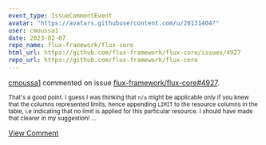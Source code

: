 ```yaml
---
event_type: IssueCommentEvent
avatar: "https://avatars.githubusercontent.com/u/20131404?"
user: cmoussa1
date: 2023-02-07
repo_name: flux-framework/flux-core
html_url: https://github.com/flux-framework/flux-core/issues/4927
repo_url: https://github.com/flux-framework/flux-core
---
```


<a href='https://github.com/cmoussa1' target='_blank'>cmoussa1</a> commented on issue <a href='https://github.com/flux-framework/flux-core/issues/4927' target='_blank'>flux-framework/flux-core#4927</a>.

<small>That's a good point. I guess I was thinking that `n/a` might be applicable only if you knew that the columns represented limits, hence appending `LIMIT` to the resource columns in the table, i.e indicating that no limit is applied for this particular resource. I should have made that clearer in my suggestion! ...</small>

<a href='https://github.com/flux-framework/flux-core/issues/4927' target='_blank'>View Comment</a>